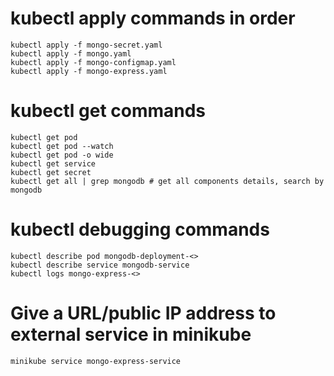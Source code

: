 # kubectl apply commands in order
    
    kubectl apply -f mongo-secret.yaml
    kubectl apply -f mongo.yaml
    kubectl apply -f mongo-configmap.yaml 
    kubectl apply -f mongo-express.yaml

# kubectl get commands

    kubectl get pod
    kubectl get pod --watch
    kubectl get pod -o wide
    kubectl get service
    kubectl get secret
    kubectl get all | grep mongodb # get all components details, search by mongodb

# kubectl debugging commands

    kubectl describe pod mongodb-deployment-<>
    kubectl describe service mongodb-service
    kubectl logs mongo-express-<>

# Give a URL/public IP address to external service in minikube

    minikube service mongo-express-service